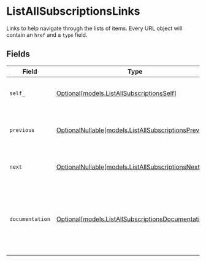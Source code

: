 # ListAllSubscriptionsLinks

Links to help navigate through the lists of items. Every URL object will contain an `href` and a `type` field.


## Fields

| Field                                                                                                | Type                                                                                                 | Required                                                                                             | Description                                                                                          |
| ---------------------------------------------------------------------------------------------------- | ---------------------------------------------------------------------------------------------------- | ---------------------------------------------------------------------------------------------------- | ---------------------------------------------------------------------------------------------------- |
| `self_`                                                                                              | [Optional[models.ListAllSubscriptionsSelf]](../models/listallsubscriptionsself.md)                   | :heavy_minus_sign:                                                                                   | The URL to the current set of items.                                                                 |
| `previous`                                                                                           | [OptionalNullable[models.ListAllSubscriptionsPrevious]](../models/listallsubscriptionsprevious.md)   | :heavy_minus_sign:                                                                                   | The previous set of items, if available.                                                             |
| `next`                                                                                               | [OptionalNullable[models.ListAllSubscriptionsNext]](../models/listallsubscriptionsnext.md)           | :heavy_minus_sign:                                                                                   | The next set of items, if available.                                                                 |
| `documentation`                                                                                      | [Optional[models.ListAllSubscriptionsDocumentation]](../models/listallsubscriptionsdocumentation.md) | :heavy_minus_sign:                                                                                   | In v2 endpoints, URLs are commonly represented as objects with an `href` and `type` field.           |